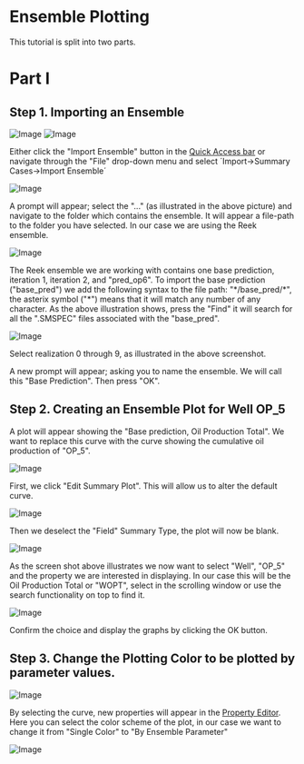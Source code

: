 # Ensemble Plotting

This tutorial is split into two parts.

# Part I

## Step 1. Importing an Ensemble

![Image](Resources/Pictures/import_ensemble.png) ![Image](Resources/Pictures/import_ensemble_1.png)

Either click the "Import Ensemble" button in the [Quick Access bar](../graphical-user-interface/graphical-user-interface.md#quick-access-buttons) or navigate through the "File" drop-down menu and select ´Import->Summary Cases->Import Ensemble´

![Image](Resources/Pictures/import_ensemble.png)

A prompt will appear; select the "..." (as illustrated in the above picture) and navigate to the folder which contains the ensemble. It will appear a file-path to the folder you have selected. In our case we are using the Reek ensemble.

![Image](Resources/Pictures/filter_ensemble.png)

The Reek ensemble we are working with contains one base prediction, iteration 1, iteration 2, and "pred_op6". To import the base prediction ("base_pred") we add the following syntax to the file path: "\*/base_pred/\*", the asterix symbol ("\*") means that it will match any number of any character. As the above illustration shows, press the "Find" it will search for all the ".SMSPEC" files associated with the "base_pred".

![Image](Resources/Pictures/select_ensemble.png)

Select realization 0 through 9, as illustrated in the above screenshot.

A new prompt will appear; asking you to name the ensemble. We will call this "Base Prediction". Then press "OK".

## Step 2. Creating an Ensemble Plot for Well OP_5

A plot will appear showing the "Base prediction, Oil Production Total". We want to replace this curve with the curve showing the cumulative oil production of "OP_5". 

![Image](Resources/Pictures/edit_old.png)

First, we click "Edit Summary Plot". This will allow us to alter the default curve.

![Image](Resources/Pictures/deselect_field.png)

Then we deselect the "Field" Summary Type, the plot will now be blank.

![Image](Resources/Pictures/select_OP_5.png)

As the screen shot above illustrates we now want to select "Well", "OP_5" and the property we are interested in displaying. In our case this will be the Oil Production Total or "WOPT", select in the scrolling window or use the search functionality on top to find it.

![Image](Resources/Pictures/click_ok.png)

Confirm the choice and display the graphs by clicking the OK button.

## Step 3. Change the Plotting Color to be plotted by parameter values.

![Image](Resources/Pictures/format_color.png)

By selecting the curve, new properties will appear in the [Property Editor](../graphical-user-interface/graphical-user-interface.md#property-editor). Here you can select the color scheme of the plot, in our case we want to change it from "Single Color" to "By Ensemble Parameter"

![Image](Resources/Pictures/final_plot.png)

